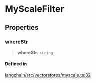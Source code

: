 MyScaleFilter
=============

Properties[​](#properties "Direct link to Properties")
------------------------------------------------------

### whereStr[​](#wherestr "Direct link to whereStr")

> **whereStr**: `string`

#### Defined in[​](#defined-in "Direct link to Defined in")

[langchain/src/vectorstores/myscale.ts:32](https://github.com/hwchase17/langchainjs/blob/46e1734/langchain/src/vectorstores/myscale.ts#L32)